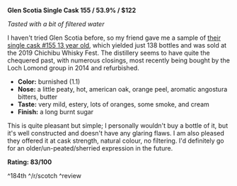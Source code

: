 **Glen Scotia Single Cask 155 / 53.9% / $122**

*Tasted with a bit of filtered water*

I haven't tried Glen Scotia before, so my friend gave me a sample of [their single cask #155 13 year old](https://www.whiskybase.com/whiskies/whisky/145774/glen-scotia-2005), which yielded just 138 bottles and was sold at the 2019 Chichibu Whisky Fest.  The distillery seems to have quite the chequered past, with numerous closings, most recently being bought by the Loch Lomond group in 2014 and refurbished.

* **Color:** burnished (1.1)
* **Nose:** a little peaty, hot, american oak, orange peel, aromatic angostura bitters, butter
* **Taste:** very mild, estery, lots of oranges, some smoke, and cream
* **Finish:** a long burnt sugar

This is quite pleasant but simple; I personally wouldn't buy a bottle of it, but it's well constructed and doesn't have any glaring flaws.  I am also pleased they offered it at cask strength, natural colour, no filtering.  I'd definitely go for an older/un-peated/sherried expression in the future.

**Rating: 83/100**

^184th ^/r/scotch ^review